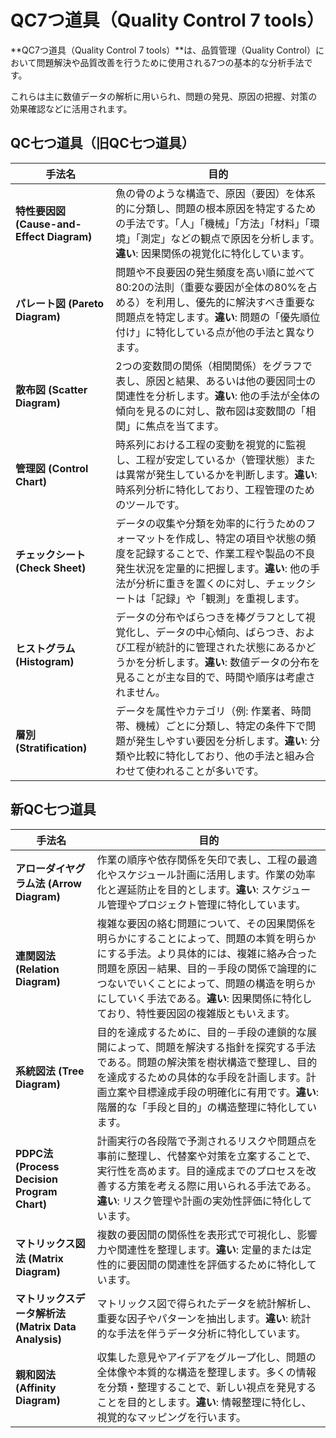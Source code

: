 # QC7つ道具（Quality Control 7 tools）

**QC7つ道具（Quality Control 7 tools）**は、品質管理（Quality Control）において問題解決や品質改善を行うために使用される7つの基本的な分析手法です。

これらは主に数値データの解析に用いられ、問題の発見、原因の把握、対策の効果確認などに活用されます。

## QC七つ道具（旧QC七つ道具）

| 手法名 | 目的 |
|--------|------|
| **特性要因図 (Cause-and-Effect Diagram)** | 魚の骨のような構造で、原因（要因）を体系的に分類し、問題の根本原因を特定するための手法です。「人」「機械」「方法」「材料」「環境」「測定」などの観点で原因を分析します。**違い**: 因果関係の視覚化に特化しています。 |
| **パレート図 (Pareto Diagram)** | 問題や不良要因の発生頻度を高い順に並べて80:20の法則（重要な要因が全体の80%を占める）を利用し、優先的に解決すべき重要な問題点を特定します。**違い**: 問題の「優先順位付け」に特化している点が他の手法と異なります。 |
| **散布図 (Scatter Diagram)** | 2つの変数間の関係（相関関係）をグラフで表し、原因と結果、あるいは他の要因同士の関連性を分析します。**違い**: 他の手法が全体の傾向を見るのに対し、散布図は変数間の「相関」に焦点を当てます。 |
| **管理図 (Control Chart)** | 時系列における工程の変動を視覚的に監視し、工程が安定しているか（管理状態）または異常が発生しているかを判断します。**違い**: 時系列分析に特化しており、工程管理のためのツールです。 |
| **チェックシート (Check Sheet)** | データの収集や分類を効率的に行うためのフォーマットを作成し、特定の項目や状態の頻度を記録することで、作業工程や製品の不良発生状況を定量的に把握します。**違い**: 他の手法が分析に重きを置くのに対し、チェックシートは「記録」や「観測」を重視します。 |
| **ヒストグラム (Histogram)** | データの分布やばらつきを棒グラフとして視覚化し、データの中心傾向、ばらつき、および工程が統計的に管理された状態にあるかどうかを分析します。**違い**: 数値データの分布を見ることが主な目的で、時間や順序は考慮されません。 |
| **層別 (Stratification)** | データを属性やカテゴリ（例: 作業者、時間帯、機械）ごとに分類し、特定の条件下で問題が発生しやすい要因を分析します。**違い**: 分類や比較に特化しており、他の手法と組み合わせて使われることが多いです。 |

## 新QC七つ道具

| 手法名 | 目的 |
|--------|------|
| **アローダイヤグラム法 (Arrow Diagram)** | 作業の順序や依存関係を矢印で表し、工程の最適化やスケジュール計画に活用します。作業の効率化と遅延防止を目的とします。**違い**: スケジュール管理やプロジェクト管理に特化しています。 |
| **連関図法 (Relation Diagram)** | 複雑な要因の絡む問題について、その因果関係を明らかにすることによって、問題の本質を明らかにする手法。より具体的には、複雑に絡み合った問題を原因－結果、目的－手段の関係で論理的につないでいくことによって、問題の構造を明らかにしていく手法である。**違い**: 因果関係に特化しており、特性要因図の複雑版ともいえます。 |
| **系統図法 (Tree Diagram)** | 目的を達成するために、目的－手段の連鎖的な展開によって、問題を解決する指針を探究する手法である。問題の解決策を樹状構造で整理し、目的を達成するための具体的な手段を計画します。計画立案や目標達成手段の明確化に有用です。**違い**: 階層的な「手段と目的」の構造整理に特化しています。 |
| **PDPC法 (Process Decision Program Chart)** | 計画実行の各段階で予測されるリスクや問題点を事前に整理し、代替案や対策を立案することで、実行性を高めます。目的達成までのプロセスを改善する方策を考える際に用いられる手法である。**違い**: リスク管理や計画の実効性評価に特化しています。 |
| **マトリックス図法 (Matrix Diagram)** | 複数の要因間の関係性を表形式で可視化し、影響力や関連性を整理します。**違い**: 定量的または定性的に要因間の関連性を評価するために特化しています。 |
| **マトリックスデータ解析法 (Matrix Data Analysis)** | マトリックス図で得られたデータを統計解析し、重要な因子やパターンを抽出します。**違い**: 統計的な手法を伴うデータ分析に特化しています。 |
| **親和図法 (Affinity Diagram)** | 収集した意見やアイデアをグループ化し、問題の全体像や本質的な構造を整理します。多くの情報を分類・整理することで、新しい視点を発見することを目的とします。**違い**: 情報整理に特化し、視覚的なマッピングを行います。 |
